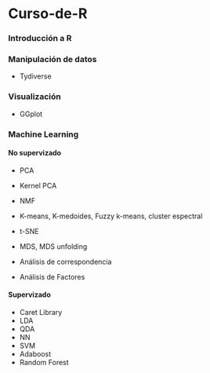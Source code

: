 # Curso-de-R

### Introducción a R

### Manipulación de datos
* Tydiverse 

### Visualización
* GGplot

### Machine Learning

#### No supervizado
* PCA
* Kernel PCA
* NMF
* K-means, K-medoides, Fuzzy k-means, cluster espectral
* t-SNE

* MDS, MDS unfolding
* Análisis de correspondencia
* Análisis de Factores

#### Supervizado
* Caret Library
* LDA
* QDA
* NN
* SVM
* Adaboost
* Random Forest



